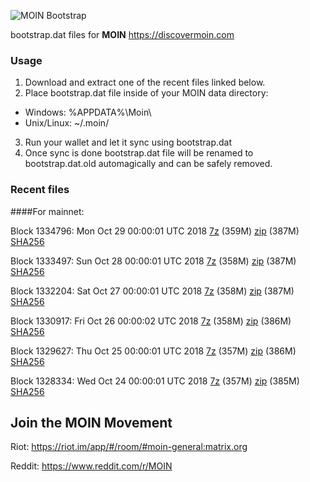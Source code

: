 ![MOIN Bootstrap](https://i.imgur.com/KjM1jMp.jpg)

bootstrap.dat files for **MOIN** https://discovermoin.com

### Usage

1. Download and extract one of the recent files linked below.
2. Place bootstrap.dat file inside of your MOIN data directory:
 - Windows: %APPDATA%\Moin\
 - Unix/Linux: ~/.moin/
3. Run your wallet and let it sync using bootstrap.dat
4. Once sync is done bootstrap.dat file will be renamed to bootstrap.dat.old automagically and can be safely removed.


### Recent files

####For mainnet:

Block 1334796: Mon Oct 29 00:00:01 UTC 2018 [7z](https://transfer.sh/y5ii0/bootstrap.dat.20181029.7z) (359M) [zip](https://transfer.sh/18b9k/bootstrap.dat.20181029.zip) (387M) [SHA256](https://transfer.sh/Q8mbt/sha256.txt)

Block 1333497: Sun Oct 28 00:00:01 UTC 2018 [7z](https://transfer.sh/JgSKN/bootstrap.dat.20181028.7z) (358M) [zip](https://transfer.sh/y2QdF/bootstrap.dat.20181028.zip) (387M) [SHA256](https://transfer.sh/tVwZl/sha256.txt)

Block 1332204: Sat Oct 27 00:00:01 UTC 2018 [7z](https://transfer.sh/ICHSa/bootstrap.dat.20181027.7z) (358M) [zip](https://transfer.sh/IhQIF/bootstrap.dat.20181027.zip) (387M) [SHA256](https://transfer.sh/CtJFs/sha256.txt)

Block 1330917: Fri Oct 26 00:00:02 UTC 2018 [7z](https://transfer.sh/ix2x5/bootstrap.dat.20181026.7z) (358M) [zip](https://transfer.sh/10PMG9/bootstrap.dat.20181026.zip) (386M) [SHA256](https://transfer.sh/1xnEJ/sha256.txt)

Block 1329627: Thu Oct 25 00:00:01 UTC 2018 [7z](https://transfer.sh/96s9M/bootstrap.dat.20181025.7z) (357M) [zip](https://transfer.sh/Sj6JV/bootstrap.dat.20181025.zip) (386M) [SHA256](https://transfer.sh/12v9Ln/sha256.txt)

Block 1328334: Wed Oct 24 00:00:01 UTC 2018 [7z](https://transfer.sh/6WN7u/bootstrap.dat.20181024.7z) (357M) [zip](https://transfer.sh/Oqhmh/bootstrap.dat.20181024.zip) (385M) [SHA256](https://transfer.sh/oO0O7/sha256.txt)

## Join the MOIN Movement

Riot: https://riot.im/app/#/room/#moin-general:matrix.org

Reddit: https://www.reddit.com/r/MOIN
